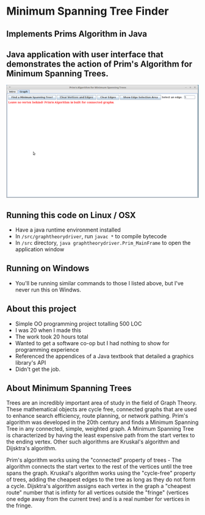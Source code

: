 # Minimum Spanning Tree Finder
## Implements Prims Algorithm in Java

## Java application with user interface that demonstrates the action of Prim's Algorithm for Minimum Spanning Trees.

![Using the MST finder](MST.gif)

## Running this code on Linux / OSX
- Have a java runtime environment installed
- In `/src/graphtheorydriver`, run `javac *` to compile bytecode
- In `/src` directory, `java graphtheorydriver.Prim_MainFrame` to open the application window

## Running on Windows
- You'll be running similar commands to those I listed above, but I've never run this on Windws.

## About this project
- Simple OO programming project totalling 500 LOC
- I was 20 when I made this
- The work took 20 hours total
- Wanted to get a software co-op but I had nothing to show for programming experience
- Referenced the appendices of a Java textbook that detailed a graphics library's API
- Didn't get the job.

## About Minimum Spanning Trees
Trees are an incredibly important area of study in the field of Graph Theory. These mathematical objects are cycle free, connected
graphs that are used to enhance search efficiency, route planning, or network pathing. Prim's algorithm was developed in the 20th
century and finds a Minimum Spanning Tree in any connected, simple, weighted graph. A Minimum Spanning Tree is characterized by
having the least expensive path from the start vertex to the ending vertex. Other such algorithms are Kruskal's algorithm and
Dijsktra's algorithm.

Prim's algorithm works using the "connected" property of trees - The algorithm connects the start vertex to the rest of the
vertices until the tree spans the graph. Kruskal's algorithm works using the "cycle-free" property of trees, adding the cheapest
edges to the tree as long as they do not form a cycle. Dijsktra's algorithm assigns each vertex in the graph a "cheapest route"
number that is infinty for all vertices outside the "fringe" (vertices one edge away from the current tree) and is a real number
for vertices in the fringe.
